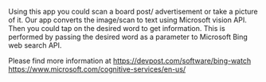Using this app you could scan a board post/ advertisement or take a picture of it. Our app converts the image/scan to text using Microsoft vision API. Then you could tap on the desired word to get information. This is performed by passing the desired word as a parameter to Microsoft Bing web search API.

Please find more information at 
https://devpost.com/software/bing-watch
https://www.microsoft.com/cognitive-services/en-us/
